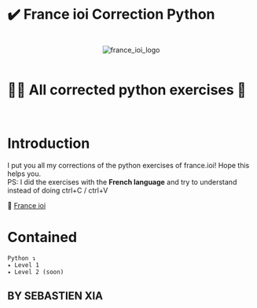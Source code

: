 # ✔️ France ioi Correction Python
<br/>

<div align="center">
  <picture>
    <img src="https://www.france-ioi.org/dataSite/img/logo.png" alt="france_ioi_logo">
  </picture>
</div>

<br/>

# 👨‍💻 All corrected python exercises 🐍
<br/>



<a id="france-intro"></a>

# Introduction

<p> I put you all my corrections of the python exercises of france.ioi! Hope this helps you. <br/> PS: I did the exercises with the <b>French language</b> and try to understand instead of doing ctrl+C / ctrl+V </p>

🔗 <a href="https://www.france-ioi.org/">France ioi</a>

# Contained

```
Python ↴
✦ Level 1
✦ Level 2 (soon)
```

## BY SEBASTIEN XIA

